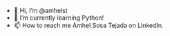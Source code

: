 - 👋 Hi, I’m @amhelst
- 🌱 I’m currently learning Python!
- 📫 How to reach me Amhel Sosa Tejada on LinkedIn.

<!---
amhelst/amhelst is a ✨ special ✨ repository because its `README.md` (this file) appears on your GitHub profile.
You can click the Preview link to take a look at your changes.
--->
